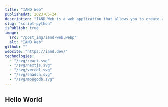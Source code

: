 ```yaml
---
title: "IAND Web"
publishedAt: 2023-05-24
description: "IAND Web is a web application that allows you to create and manage your own chatbot. It is a tool that allows you to create your own chatbot without the need for programming knowledge."
slug: "script-python"
isPublish: true
image: 
  src: "/post_img/iand-web.webp"
  alt: "IAND Web"
github: ""
website: "https://iand.dev/"
technologies:
  - "/svg/react.svg"
  - "/svg/nextjs.svg"
  - "/svg/vercel.svg"
  - "/svg/shadcn.svg"
  - "/svg/mongodb.svg"
---
```


## Hello World
